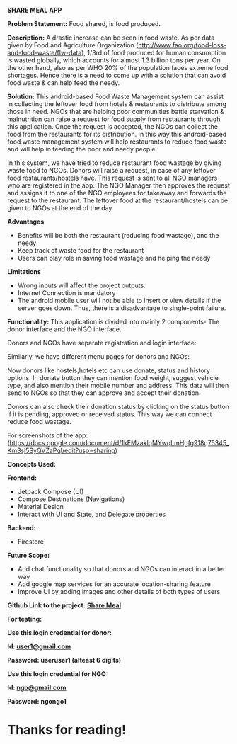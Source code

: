 **SHARE MEAL APP**

**Problem Statement:** Food shared, is food produced.

**Description:** A drastic increase can be seen in food waste. As per data given by Food and Agriculture Organization (http://www.fao.org/food-loss-and-food-waste/flw-data), 1/3rd of food produced for human consumption is wasted globally, which accounts for almost 1.3 billion tons per year. On the other hand, also as per WHO 20% of the population faces extreme food shortages. Hence there is a need to come up with a solution that can avoid food waste & can help feed the needy.

**Solution:** This android-based Food Waste Management system can assist in collecting the leftover food from hotels & restaurants to distribute among those in need. NGOs that are helping poor communities battle starvation & malnutrition can raise a request for food supply from restaurants through this application. Once the request is accepted, the NGOs can collect the food from the restaurants for its distribution. In this way this android-based food waste management system will help restaurants to reduce food waste and will help in feeding the poor and needy people.

In this system, we have tried to reduce restaurant food wastage by giving waste food to NGOs. Donors will raise a request, in case of any leftover food restaurants/hostels have. This request is sent to all NGO managers who are registered in the app. The NGO Manager then approves the request and assigns it to one of the NGO employees for takeaway and forwards the request to the restaurant. The leftover food at the restaurant/hostels can be given to NGOs at the end of the day.

**Advantages**

- Benefits will be both the restaurant (reducing food wastage), and the needy
- Keep track of waste food for the restaurant
- Users can play role in saving food wastage and helping the needy

**Limitations**

- Wrong inputs will affect the project outputs.
- Internet Connection is mandatory
- The android mobile user will not be able to insert or view details if the server goes down. Thus, there is a disadvantage to single-point failure.

**Functionality:** This application is divided into mainly 2 components- The donor interface and the NGO interface.

Donors and NGOs have separate registration and login interface:

Similarly, we have different menu pages for donors and NGOs:

Now donors like hostels,hotels etc can use donate, status and history options. In donate button they can mention food weight, suggest vehicle type, and also mention their mobile number and address. This data will then send to NGOs so that they can approve and accept their donation.

Donors can also check their donation status by clicking on the status button if it is pending, approved or received status. This way we can connect reduce food wastage.

For screenshots of the app:(https://docs.google.com/document/d/1kEMzaklqMYwqLmHgfg918q75345_Km3sj5SyQVZaPqI/edit?usp=sharing)

**Concepts Used:**

**Frontend:**

- Jetpack Compose (UI)
- Compose Destinations (Navigations)
- Material Design
- Interact with UI and State, and Delegate properties

**Backend:**

- Firestore

**Future Scope:**

- Add chat functionality so that donors and NGOs can interact in a better way
- Add google map services for an accurate location-sharing feature
- Improve UI by adding images and other details of both types of users

**Github Link to the project:** [**Share Meal**](https://github.com/Photon3009/ShareMealApp)

**For testing:**

**Use this login credential for donor:**

**Id: user1@gmail.com**

**Password: useruser1 (alteast 6 digits)**

**Use this login credential for NGO:**

**Id: ngo@gmail.com**

**Password: ngongo1**

# Thanks for reading!
